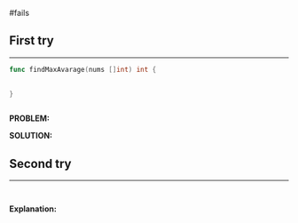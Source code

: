 #fails 
## First try
___
```go
func findMaxAvarage(nums []int) int {
	

}



```

**PROBLEM:**

**SOLUTION:**



## Second try
____
```go



```

**Explanation:**
